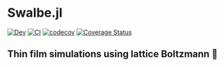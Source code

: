 # Swalbe.jl
[![Dev](https://img.shields.io/badge/docs-dev-blue.svg)](https://zitzeronion.github.io/Swalbe.jl/dev/) [![CI](https://github.com/Zitzeronion/Swalbe.jl/workflows/CI/badge.svg?branch=master&event=push)](https://github.com/Zitzeronion/Swalbe.jl/actions) [![codecov](https://codecov.io/gh/Zitzeronion/Swalbe.jl/branch/master/graph/badge.svg?token=u7PZ18folr)](https://codecov.io/gh/Zitzeronion/Swalbe.jl) [![Coverage Status](https://coveralls.io/repos/github/Zitzeronion/Swalbe.jl/badge.svg?branch=master)](https://coveralls.io/github/Zitzeronion/Swalbe.jl?branch=master)

## Thin film simulations using lattice Boltzmann :rainbow: